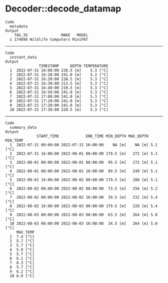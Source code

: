 # Decoder::decode_datamap

    Code
      metadata
    Output
        TAG_ID               MAKE   MODEL
      1 174898 Wildlife Computers MiniPAT

---

    Code
      instant_data
    Output
                   TIMESTAMP     DEPTH TEMPERATURE
      1  2022-07-31 16:00:00 228.5 [m]    5.3 [°C]
      2  2022-07-31 16:10:00 241.0 [m]    5.3 [°C]
      3  2022-07-31 16:20:00 228.5 [m]    5.3 [°C]
      4  2022-07-31 16:30:00 213.5 [m]    5.3 [°C]
      5  2022-07-31 16:40:00 219.5 [m]    5.3 [°C]
      6  2022-07-31 16:50:00 241.0 [m]    5.3 [°C]
      7  2022-07-31 17:00:00 241.0 [m]    5.3 [°C]
      8  2022-07-31 17:10:00 241.0 [m]    5.3 [°C]
      9  2022-07-31 17:20:00 241.0 [m]    5.3 [°C]
      10 2022-07-31 17:30:00 228.5 [m]    5.3 [°C]

---

    Code
      summary_data
    Output
                  START_TIME            END_TIME MIN_DEPTH MAX_DEPTH MIN_TEMP
      1  2022-07-31 08:00:00 2022-07-31 16:00:00    NA [m]    NA [m] 5.1 [°C]
      2  2022-07-31 16:00:00 2022-08-01 00:00:00 179.5 [m]   272 [m] 5.1 [°C]
      3  2022-08-01 00:00:00 2022-08-01 08:00:00  95.5 [m]   272 [m] 5.1 [°C]
      4  2022-08-01 08:00:00 2022-08-01 16:00:00  89.5 [m]   249 [m] 5.1 [°C]
      5  2022-08-01 16:00:00 2022-08-02 00:00:00 179.5 [m]   280 [m] 5.1 [°C]
      6  2022-08-02 00:00:00 2022-08-02 08:00:00  73.5 [m]   256 [m] 5.2 [°C]
      7  2022-08-02 08:00:00 2022-08-02 16:00:00  39.5 [m]   232 [m] 5.4 [°C]
      8  2022-08-02 16:00:00 2022-08-03 00:00:00 179.5 [m]   220 [m] 5.4 [°C]
      9  2022-08-03 00:00:00 2022-08-03 08:00:00  63.5 [m]   264 [m] 5.0 [°C]
      10 2022-08-03 08:00:00 2022-08-03 16:00:00  34.5 [m]   264 [m] 5.0 [°C]
         MAX_TEMP
      1  7.4 [°C]
      2  5.7 [°C]
      3  5.7 [°C]
      4  5.9 [°C]
      5  5.7 [°C]
      6  6.1 [°C]
      7  8.3 [°C]
      8  5.7 [°C]
      9  6.2 [°C]
      10 6.9 [°C]

